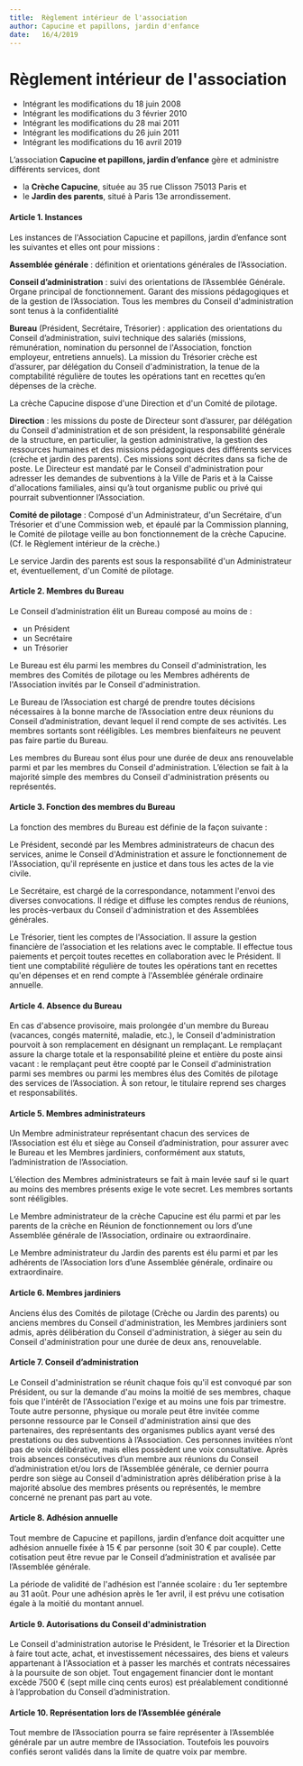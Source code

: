 ```yaml
---
title:  Règlement intérieur de l'association
author: Capucine et papillons, jardin d'enfance
date:   16/4/2019
---
```


# Règlement intérieur de l'association

* Intégrant les modifications du 18 juin 2008
* Intégrant les modifications du 3 février 2010
* Intégrant les modifications du 28 mai 2011
* Intégrant les modifications du 26 juin 2011
* Intégrant les modifications du 16 avril 2019

L’association **Capucine et papillons, jardin d’enfance** gère et administre différents services, dont

* la **Crèche Capucine**, située au 35 rue Clisson 75013 Paris et
* le **Jardin des parents**, situé à Paris 13e arrondissement.

#### Article 1. Instances

Les instances de l'Association Capucine et papillons, jardin d’enfance sont les suivantes et elles ont pour missions :

**Assemblée générale** : définition et orientations générales de l’Association.

**Conseil d’administration** : suivi des orientations de l’Assemblée Générale. Organe principal de fonctionnement. Garant des missions pédagogiques et de la gestion de l’Association.  Tous les membres du Conseil d'administration sont tenus à la confidentialité

**Bureau** (Président, Secrétaire, Trésorier) : application des orientations du Conseil d’administration, suivi technique des salariés (missions, rémunération, nomination du personnel de l'Association, fonction employeur, entretiens annuels).  La mission du Trésorier crèche est d’assurer, par délégation du Conseil d'administration, la tenue de la comptabilité régulière de toutes les opérations tant en recettes qu’en dépenses de la crèche.

La crèche Capucine dispose d'une Direction et d'un Comité de pilotage.

**Direction** : les missions du poste de Directeur sont d’assurer, par délégation du Conseil d'administration et de son président, la responsabilité générale de la structure, en particulier, la gestion administrative, la gestion des ressources humaines et des missions pédagogiques des différents services (crèche et jardin des parents). Ces missions sont décrites dans sa fiche de poste. Le Directeur est mandaté par le Conseil d'administration pour adresser les demandes de subventions à la Ville de Paris et à la Caisse d'allocations familiales, ainsi qu’à tout organisme public ou privé qui pourrait subventionner l’Association.

**Comité de pilotage** : Composé d'un Administrateur, d'un Secrétaire, d'un Trésorier et d'une Commission web, et épaulé par la Commission planning, le Comité de pilotage veille au bon fonctionnement de la crèche Capucine.  (Cf. le Règlement intérieur de la crèche.)

Le service Jardin des parents est sous la responsabilité d'un Administrateur et, éventuellement, d'un Comité de pilotage.

#### Article 2. Membres du Bureau

Le Conseil d’administration élit un Bureau composé au moins de :

* un Président
* un Secrétaire
* un Trésorier

Le Bureau est élu parmi les membres du Conseil d'administration, les membres des Comités de pilotage ou les Membres adhérents de l'Association invités par le Conseil d'administration.

Le Bureau de l’Association est chargé de prendre toutes décisions nécessaires à la bonne marche de l’Association entre deux réunions du Conseil d’administration, devant lequel il rend compte de ses activités. Les membres sortants sont rééligibles. Les membres bienfaiteurs ne peuvent pas faire partie du Bureau.

Les membres du Bureau sont élus pour une durée de deux ans renouvelable parmi et par les membres du Conseil d'administration. L’élection se fait à la majorité simple des membres du Conseil d'administration présents ou représentés.

#### Article 3. Fonction des membres du Bureau

La fonction des membres du Bureau est définie de la façon suivante :

Le Président, secondé par les Membres administrateurs de chacun des services, anime le Conseil d'Administration et assure le fonctionnement de l'Association, qu'il représente en justice et dans tous les actes de la vie civile.

Le Secrétaire, est chargé de la correspondance, notamment l'envoi des diverses convocations. Il rédige et diffuse les comptes rendus de réunions, les procès-verbaux du Conseil d'administration et des Assemblées générales.

Le Trésorier, tient les comptes de l'Association. Il assure la gestion financière de l’association et les relations avec le comptable. Il effectue tous paiements et perçoit toutes recettes en collaboration avec le Président. Il tient une comptabilité régulière de toutes les opérations tant en recettes qu'en dépenses et en rend compte à l'Assemblée générale ordinaire annuelle.

#### Article 4. Absence du Bureau

En cas d'absence provisoire, mais prolongée d'un membre du Bureau (vacances, congés maternité, maladie, etc.), le Conseil d'administration pourvoit à son remplacement en désignant un remplaçant. Le remplaçant assure la charge totale et la responsabilité pleine et entière du poste ainsi vacant : le remplaçant peut être coopté par le Conseil d'administration parmi ses membres ou parmi les membres élus des Comités de pilotage des services de l’Association. À son retour, le titulaire reprend ses charges et responsabilités.

#### Article 5. Membres administrateurs

Un Membre administrateur représentant chacun des services de l’Association est élu et siège au Conseil d’administration, pour assurer avec le Bureau et les Membres jardiniers, conformément aux statuts, l’administration de l’Association.

L’élection des Membres administrateurs se fait à main levée sauf si le quart au moins des membres présents exige le vote secret. Les membres sortants sont rééligibles.

Le Membre administrateur de la crèche Capucine est élu parmi et par les parents de la crèche en Réunion de fonctionnement ou lors d’une Assemblée générale de l’Association, ordinaire ou extraordinaire.

Le Membre administrateur du Jardin des parents est élu parmi et par les adhérents de l’Association lors d’une Assemblée générale, ordinaire ou extraordinaire.

#### Article 6. Membres jardiniers

Anciens élus des Comités de pilotage (Crèche ou Jardin des parents) ou anciens membres du Conseil d'administration, les Membres jardiniers sont admis, après délibération du Conseil d'administration, à siéger au sein du Conseil d'administration pour une durée de deux ans, renouvelable.

#### Article 7. Conseil d’administration

Le Conseil d'administration se réunit chaque fois qu'il est convoqué par son Président, ou sur la demande d'au moins la moitié de ses membres, chaque fois que l'intérêt de l'Association l'exige et au moins une fois par trimestre. Toute autre personne, physique ou morale peut être invitée comme personne ressource par le Conseil d'administration ainsi que des partenaires, des représentants des organismes publics ayant versé des prestations ou des subventions à l’Association. Ces personnes invitées n’ont pas de voix délibérative, mais elles possèdent une voix consultative. Après trois absences consécutives d’un membre aux réunions du Conseil d’administration et/ou lors de l’Assemblée générale, ce dernier pourra perdre son siège au Conseil d'administration après délibération prise à la majorité absolue des membres présents ou représentés, le membre concerné ne prenant pas part au vote.

#### Article 8. Adhésion annuelle

Tout membre de Capucine et papillons, jardin d’enfance doit acquitter une adhésion annuelle fixée à 15 € par personne (soit 30 € par couple). Cette cotisation peut être revue par le Conseil d’administration et avalisée par l’Assemblée générale.

La période de validité de l'adhésion est l'année scolaire : du 1er septembre au 31 août. Pour une adhésion après le 1er avril, il est prévu une cotisation égale à la moitié du montant annuel.

#### Article 9. Autorisations du Conseil d'administration

Le Conseil d'administration autorise le Président, le Trésorier et la Direction à faire tout acte, achat, et investissement nécessaires, des biens et valeurs appartenant à l'Association et à passer les marchés et contrats nécessaires à la poursuite de son objet. Tout engagement financier dont le montant excède 7500 € (sept mille cinq cents euros) est préalablement conditionné à l’approbation du Conseil d’administration.

#### Article 10. Représentation lors de l’Assemblée générale

Tout membre de l’Association pourra se faire représenter à l’Assemblée générale par un autre membre de l’Association. Toutefois les pouvoirs confiés seront validés dans la limite de quatre voix par membre.
